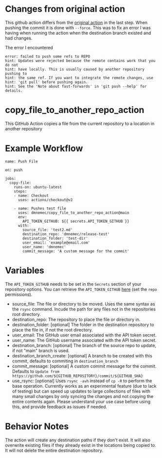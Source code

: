 # Changes from original action
This github action differs from the [original action](https://github.com/dmnemec/copy_file_to_another_repo_action) in the last step. When pushing the commit it is done with `--force`. This was to fix an error I was having when running the action when the destination branch existed and had changes.

The error I encountered
```
error: failed to push some refs to REPO
hint: Updates were rejected because the remote contains work that you do not
hint: have locally. This is usually caused by another repository pushing to
hint: the same ref. If you want to integrate the remote changes, use
hint: 'git pull' before pushing again.
hint: See the 'Note about fast-forwards' in 'git push --help' for details.
```

# copy_file_to_another_repo_action
This GitHub Action copies a file from the current repository to a location in another repository

# Example Workflow
    name: Push File

    on: push

    jobs:
      copy-file:
        runs-on: ubuntu-latest
        steps:
        - name: Checkout
          uses: actions/checkout@v2

        - name: Pushes test file
          uses: dmnemec/copy_file_to_another_repo_action@main
          env:
            API_TOKEN_GITHUB: ${{ secrets.API_TOKEN_GITHUB }}
          with:
            source_file: 'test2.md'
            destination_repo: 'dmnemec/release-test'
            destination_folder: 'test-dir'
            user_email: 'example@email.com'
            user_name: 'dmnemec'
            commit_message: 'A custom message for the commit'

# Variables

The `API_TOKEN_GITHUB` needs to be set in the `Secrets` section of your repository options. You can retrieve the `API_TOKEN_GITHUB` [here](https://github.com/settings/tokens) (set the `repo` permissions).

* source_file: The file or directory to be moved. Uses the same syntax as the `rsync` command. Incude the path for any files not in the repositories root directory.
* destination_repo: The repository to place the file or directory in.
* destination_folder: [optional] The folder in the destination repository to place the file in, if not the root directory.
* user_email: The GitHub user email associated with the API token secret.
* user_name: The GitHub username associated with the API token secret.
* destination_branch: [optional] The branch of the source repo to update, if not "main" branch is used.
* destination_branch_create: [optional] A branch to be created with this commit, defaults to commiting in `destination_branch`
* commit_message: [optional] A custom commit message for the commit. Defaults to `Update from https://github.com/${GITHUB_REPOSITORY}/commit/${GITHUB_SHA}`
* use_rsync: [optional] Uses `rsync -avh` instead of `cp -R` to perform the base operation. Currently works as an experimental feature (due to lack of testing) but can speed up updates to large collections of files with many small changes by only syncing the changes and not copying the entire contents again. Please understand your use case before using this, and provide feedback as issues if needed.

# Behavior Notes
The action will create any destination paths if they don't exist. It will also overwrite existing files if they already exist in the locations being copied to. It will not delete the entire destination repository.
